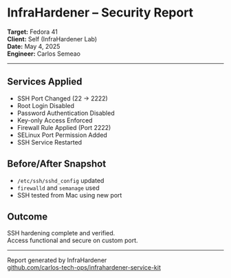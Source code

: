 # InfraHardener – Security Report

**Target:** Fedora 41  
**Client:** Self (InfraHardener Lab)  
**Date:** May 4, 2025  
**Engineer:** Carlos Semeao

---

## Services Applied
- SSH Port Changed (22 → 2222)
- Root Login Disabled
- Password Authentication Disabled
- Key-only Access Enforced
- Firewall Rule Applied (Port 2222)
- SELinux Port Permission Added
- SSH Service Restarted

## Before/After Snapshot
- `/etc/ssh/sshd_config` updated
- `firewalld` and `semanage` used
- SSH tested from Mac using new port

## Outcome
SSH hardening complete and verified.  
Access functional and secure on custom port.

---

Report generated by InfraHardener  
[github.com/carlos-tech-ops/infrahardener-service-kit](https://github.com/carlos-tech-ops/infrahardener-service-kit)
